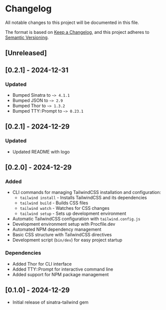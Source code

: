 # Changelog

All notable changes to this project will be documented in this file.

The format is based on [Keep a Changelog](https://keepachangelog.com/en/1.0.0/),
and this project adheres to [Semantic Versioning](https://semver.org/spec/v2.0.0.html).

## [Unreleased]

## [0.2.1] - 2024-12-31

### Updated

- Bumped Sinatra to `~> 4.1.1`
- Bumped JSON to `~> 2.9`
- Bumped Thor to `~> 1.3.2`
- Bumped TTY::Prompt to `~> 0.23.1`

## [0.2.1] - 2024-12-29

### Updated

- Updated README with logo

## [0.2.0] - 2024-12-29

### Added

- CLI commands for managing TailwindCSS installation and configuration:
  - `tailwind install` - Installs TailwindCSS and its dependencies
  - `tailwind build` - Builds CSS files
  - `tailwind watch` - Watches for CSS changes
  - `tailwind setup` - Sets up development environment
- Automatic TailwindCSS configuration with `tailwind.config.js`
- Development environment setup with Procfile.dev
- Automated NPM dependency management
- Basic CSS structure with TailwindCSS directives
- Development script (`bin/dev`) for easy project startup

### Dependencies

- Added Thor for CLI interface
- Added TTY::Prompt for interactive command line
- Added support for NPM package management

## [0.1.0] - 2024-12-29

- Initial release of sinatra-tailwind gem
